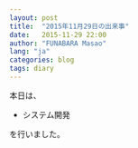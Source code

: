 ```yaml
---
layout: post
title:  "2015年11月29日の出来事"
date:   2015-11-29 22:00
author: "FUNABARA Masao"
lang: "ja"
categories: blog
tags: diary
---
```


本日は、

* システム開発

を行いました。

